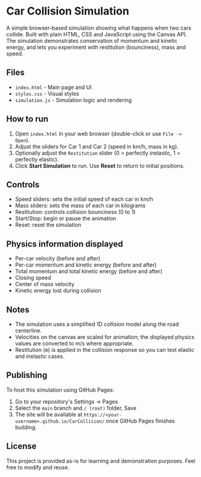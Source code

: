 # Car Collision Simulation

A simple browser-based simulation showing what happens when two cars collide. Built with plain HTML, CSS and JavaScript using the Canvas API. The simulation demonstrates conservation of momentum and kinetic energy, and lets you experiment with restitution (bounciness), mass and speed.

## Files
- `index.html` - Main page and UI
- `styles.css` - Visual styles
- `simulation.js` - Simulation logic and rendering

## How to run
1. Open `index.html` in your web browser (double-click or use `File -> Open`).
2. Adjust the sliders for Car 1 and Car 2 (speed in km/h, mass in kg).
3. Optionally adjust the `Restitution` slider (0 = perfectly inelastic, 1 = perfectly elastic).
4. Click **Start Simulation** to run. Use **Reset** to return to initial positions.

## Controls
- Speed sliders: sets the initial speed of each car in km/h
- Mass sliders: sets the mass of each car in kilograms
- Restitution: controls collision bounciness (0 to 1)
- Start/Stop: begin or pause the animation
- Reset: reset the simulation

## Physics information displayed
- Per-car velocity (before and after)
- Per-car momentum and kinetic energy (before and after)
- Total momentum and total kinetic energy (before and after)
- Closing speed
- Center of mass velocity
- Kinetic energy lost during collision

## Notes
- The simulation uses a simplified 1D collision model along the road centerline.
- Velocities on the canvas are scaled for animation; the displayed physics values are converted to m/s where appropriate.
- Restitution (e) is applied in the collision response so you can test elastic and inelastic cases.

## Publishing
To host this simulation using GitHub Pages:
1. Go to your repository's Settings -> Pages
2. Select the `main` branch and `/ (root)` folder, Save
3. The site will be available at `https://<your-username>.github.io/CarCollision/` once GitHub Pages finishes building.

## License
This project is provided as-is for learning and demonstration purposes. Feel free to modify and reuse.
